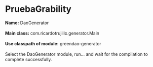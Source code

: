 # PruebaGrability

<b>Name:</b> DaoGenerator <br><br>
<b>Main class:</b>  com.ricardotrujillo.generator.Main <br><br>
<b>Use classpath of module:</b>  greendao-generator <br><br>
Select the DaoGenerator module, run... and wait for the compilation to complete successfully.
